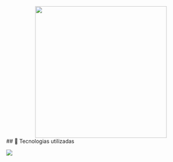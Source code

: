 <div align="center">
 <img src="../aplicacao-web/web-data-viz/site/public/assets/imgs/logoazul 1.png" width="350em">
</div>
## 🚀 Tecnologias utilizadas

<div align="start">

 <p align="start">
  <a href="https://skillicons.dev">
    <img src="https://skillicons.dev/icons?i=html,css,js,java,nodejs,mysql" />  
  </a>
  

</div>
